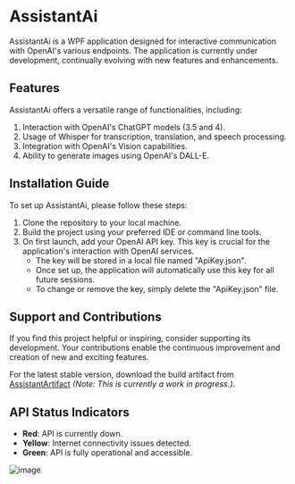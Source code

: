 # AssistantAi

AssistantAi is a WPF application designed for interactive communication with OpenAI's various endpoints. The application is currently under development, continually evolving with new features and enhancements.

## Features

AssistantAi offers a versatile range of functionalities, including:

1. Interaction with OpenAI's ChatGPT models (3.5 and 4).
2. Usage of Whisper for transcription, translation, and speech processing.
3. Integration with OpenAI's Vision capabilities.
4. Ability to generate images using OpenAI's DALL-E.

## Installation Guide

To set up AssistantAi, please follow these steps:

1. Clone the repository to your local machine.
2. Build the project using your preferred IDE or command line tools.
3. On first launch, add your OpenAI API key. This key is crucial for the application's interaction with OpenAI services.
   - The key will be stored in a local file named "ApiKey.json".
   - Once set up, the application will automatically use this key for all future sessions.
   - To change or remove the key, simply delete the "ApiKey.json" file.

## Support and Contributions

If you find this project helpful or inspiring, consider supporting its development. Your contributions enable the continuous improvement and creation of new and exciting features.

For the latest stable version, download the build artifact from [AssistantArtifact](link_to_build_artifact) *(Note: This is currently a work in progress.)*.

## API Status Indicators

- **Red**: API is currently down.
- **Yellow**: Internet connectivity issues detected.
- **Green**: API is fully operational and accessible.

![image](https://github.com/bsoverns/AssistantAi/assets/12473875/bf35b9df-c5a3-4fc5-9701-7c4590720ae2)


